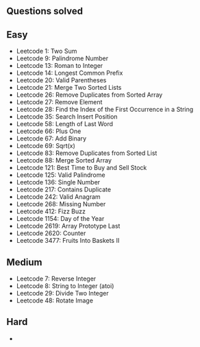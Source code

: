 ## Questions solved

## Easy
- Leetcode 1: Two Sum
- Leetcode 9: Palindrome Number
- Leetcode 13: Roman to Integer
- Leetcode 14: Longest Common Prefix
- Leetcode 20: Valid Parentheses
- Leetcode 21: Merge Two Sorted Lists
- Leetcode 26: Remove Duplicates from Sorted Array
- Leetcode 27: Remove Element
- Leetcode 28: Find the Index of the First Occurrence in a String
- Leetcode 35: Search Insert Position
- Leetcode 58: Length of Last Word
- Leetcode 66: Plus One
- Leetcode 67: Add Binary
- Leetcode 69: Sqrt(x)
- Leetcode 83: Remove Duplicates from Sorted List
- Leetcode 88: Merge Sorted Array
- Leetcode 121: Best Time to Buy and Sell Stock
- Leetcode 125: Valid Palindrome
- Leetcode 136: Single Number
- Leetcode 217: Contains Duplicate
- Leetcode 242: Valid Anagram
- Leetcode 268: Missing Number
- Leetcode 412: Fizz Buzz
- Leetcode 1154: Day of the Year
- Leetcode 2619: Array Prototype Last
- Leetcode 2620: Counter
- Leetcode 3477: Fruits Into Baskets II

## Medium
- Leetcode 7: Reverse Integer
- Leetcode 8: String to Integer (atoi)
- Leetcode 29: Divide Two Integer
- Leetcode 48: Rotate Image

## Hard
-
